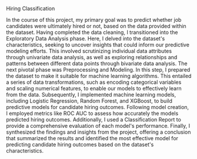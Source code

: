 Hiring Classification

In the course of this project, my primary goal was to predict whether job candidates were ultimately hired or not, based on the data provided within the dataset.
Having completed the data cleaning, I transitioned into the Exploratory Data Analysis phase. Here, I delved into the dataset's characteristics, seeking to uncover insights that could inform our predictive modeling efforts. This involved scrutinizing individual data attributes through univariate data analysis, as well as exploring relationships and patterns between different data points through bivariate data analysis.
The next pivotal phase was Preprocessing and Modeling. In this step, I prepared the dataset to make it suitable for machine learning algorithms. This entailed a series of data transformations, such as encoding categorical variables and scaling numerical features, to enable our models to effectively learn from the data. Subsequently, I implemented machine learning models, including Logistic Regression, Random Forest, and XGBoost, to build predictive models for candidate hiring outcomes.
Following model creation, I employed metrics like ROC AUC to assess how accurately the models predicted hiring outcomes. Additionally, I used a Classification Report to provide a comprehensive evaluation of each model's performance.
Finally, I synthesized the findings and insights from the project, offering a conclusion that summarized the results and identified the most effective model for predicting candidate hiring outcomes based on the dataset's characteristics.